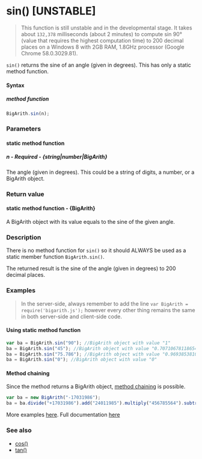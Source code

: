 # sin() [UNSTABLE]

> This function is still unstable and in the developmental stage. It takes about `132,378` milliseconds (about 2 minutes) to compute sin 90&deg; (value that requires the highest computation time) to 200 decimal places on a Windows 8 with 2GB RAM, 1.8GHz processor (Google Chrome 58.0.3029.81).

`sin()` returns the sine of an angle (given in degrees). This has only a static method function.

#### Syntax
##### method function
```javascript
BigArith.sin(n);
```
 
### Parameters
#### static method function
##### n - Required - {string|number|BigArith}
The angle (given in degrees). This could be a string of digits, a number, or a BigArith object. 

### Return value
#### static method function - {BigArith}
A BigArith object with its value equals to the sine of the given angle.

### Description
There is no method function for `sin()` so it should ALWAYS be used as a static member function `BigArith.sin()`.

The returned result is the sine of the angle (given in degrees) to 200 decimal places. 


### Examples
> In the server-side, always remember to add the line `var BigArith = require('bigarith.js');` however every other thing remains the same in both server-side and client-side code.

#### Using static method function
```javascript
var ba = BigArith.sin("90"); //BigArith object with value "1"
ba = BigArith.sin("45"); //BigArith object with value "0.70710678118654752440084436210484903928483593768847403658833986899536623923105351942519376716382078636750692311545614851246241802792536860632206074854996791570661133296375279637789997525057639103028574"
ba = BigArith.sin("75.786"); //BigArith object with value "0.96938538105347861296416700717150229808535869562815803401956873118501223090061566869600592966355904235293676108201349860110150246533427896095023282383537025828106019960948476876965623570140419546374157"
ba = BigArith.sin("0"); //BigArith object with value "0"
```

#### Method chaining
Since the method returns a BigArith object, [method chaining](method_chaining.html) is possible.
```javascript
var ba = new BigArith("-17031986");
ba = ba.divide("+17031986").add("24011985").multiply("456785564").subtract("2"); //BigArith object with value "10968327654198974"
```

More examples [here](https://github.com/osofem/bigarith.js/tree/master/examples/). Full documentation [here](https://github.com/osofem/bigarith.js/tree/master/documentation)

### See also
* [cos()](https://osofem.github.io/bigarith.js/documentation/cos.html)
* [tan()](https://osofem.github.io/bigarith.js/documentation/tan.html)